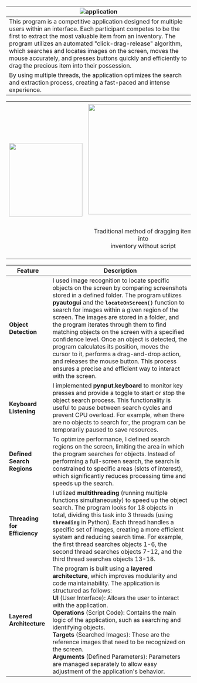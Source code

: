 | ![application](https://github.com/user-attachments/assets/6cbb6405-b523-428d-b97b-83bc1a3dfe52) | 
|----------------------------------------------------------------------------------------------------|
| This program is a competitive application designed for multiple users within an interface. Each participant competes to be the first to extract the most valuable item from an inventory. The program utilizes an automated "click-drag-release" algorithm, which searches and locates images on the screen, moves the mouse accurately, and presses buttons quickly and efficiently to drag the precious item into their possession. |
| By using multiple threads, the application optimizes the search and extraction process, creating a fast-paced and intense experience. |

<table align="center">
  <tr>
    <td><img src="https://github.com/user-attachments/assets/4fb1879c-9d9c-4ead-be69-b6d4dd3f6efb" width="200" /></td>
    <td><img src="https://github.com/user-attachments/assets/8723862b-4fc8-4c2d-b379-44d9aec2599a" width="300" /> <br></br>
    <p style="text-align:center;">Traditional method of dragging item into<br>inventory without script</p></td>
    <td><img src="https://github.com/user-attachments/assets/42749290-ef48-49a8-9036-922dd15abefc" width="350" /><br>
    <p style="text-align:center;">Method of dragging items into inventory using a script</p></td>
  </tr>
</table>


| **Feature**               | **Description**                                                                                                                                                                                                                                                                                                                                                         |
|---------------------------|-------------------------------------------------------------------------------------------------------------------------------------------------------------------------------------------------------------------------------------------------------------------------------------------------------------------------------------------------------------------------|
| **Object Detection**       | I used image recognition to locate specific objects on the screen by comparing screenshots stored in a defined folder. The program utilizes **pyautogui** and the **`locateOnScreen()`** function to search for images within a given region of the screen. The images are stored in a folder, and the program iterates through them to find matching objects on the screen with a specified confidence level. Once an object is detected, the program calculates its position, moves the cursor to it, performs a drag-and-drop action, and releases the mouse button. This process ensures a precise and efficient way to interact with the screen. |
| **Keyboard Listening**     | I implemented **pynput.keyboard** to monitor key presses and provide a toggle to start or stop the object search process. This functionality is useful to pause between search cycles and prevent CPU overload. For example, when there are no objects to search for, the program can be temporarily paused to save resources.                                          |
| **Defined Search Regions** | To optimize performance, I defined search regions on the screen, limiting the area in which the program searches for objects. Instead of performing a full-screen search, the search is constrained to specific areas (slots of interest), which significantly reduces processing time and speeds up the search.                                                       |
| **Threading for Efficiency** | I utilized **multithreading** (running multiple functions simultaneously) to speed up the object search. The program looks for 18 objects in total, dividing this task into 3 threads (using **`threading`** in Python). Each thread handles a specific set of images, creating a more efficient system and reducing search time. For example, the first thread searches objects 1-6, the second thread searches objects 7-12, and the third thread searches objects 13-18. |
| **Layered Architecture**   | The program is built using a **layered architecture**, which improves modularity and code maintainability. The application is structured as follows: <br> **UI** (User Interface): Allows the user to interact with the application. <br> **Operations** (Script Code): Contains the main logic of the application, such as searching and identifying objects. <br> **Targets** (Searched Images): These are the reference images that need to be recognized on the screen. <br> **Arguments** (Defined Parameters): Parameters are managed separately to allow easy adjustment of the application's behavior.  |
